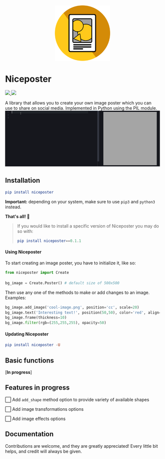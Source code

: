<p align="center">
  <img src="https://raw.githubusercontent.com/amajai/niceposter/main/res/icon.png" width="180">
<p>

# Niceposter
  <p>
    <a href="https://github.com/python-pillow/Pillow">
      <img src="https://img.shields.io/badge/built%20with-Pillow-yellow.svg" />
    </a>
    <a href="https://www.python.org/">
    	<img src="https://img.shields.io/badge/built%20with-Python3-red.svg" />
    </a>
  </p>
A library that allows you to create your own image poster which you can use to share on social media. Implemented in Python using the PIL module.
</br>
<img src="https://raw.githubusercontent.com/amajai/niceposter/main/res/demo.gif">

## **Installation**
```elm
pip install niceposter
```
__Important:__ depending on your system, make sure to use `pip3` and `python3` instead.


**That's all! 🎉**   

>If you would like to install a specific version of Niceposter you may do so with:
>```elm
>pip install niceposter==0.1.1
>```
#### Using Niceposter

To start creating an image poster, you have to initialize it, like so: 
```python
from niceposter import Create

bg_image = Create.Poster() # default size of 500x500
```

Then use any one of the methods to make or add changes to an image. Examples:
```python
bg_image.add_image('cool-image.png', position='cc', scale=20)
bg_image.text('Interesting text!', position(50,50), color='red', align='center')
bg_image.frame(thickness=10)
bg_image.filter(rgb=(255,255,255), opacity=50)
```

#### Updating Niceposter
```elm
pip install niceposter -U
```
## Basic functions
[**In progress**]

## Features in progress
⬜ Add `add_shape` method option to provide variety of available shapes

⬜ Add image transformations options

⬜ Add image effects options

## Documentation
Contributions are welcome, and they are greatly appreciated! Every little bit
helps, and credit will always be given.


